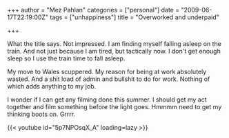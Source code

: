 +++
author = "Mez Pahlan"
categories = ["personal"]
date = "2009-06-17T22:19:00Z"
tags = ["unhappiness"]
title = "Overworked and underpaid"

+++

What the title says. Not impressed. I am finding myself falling asleep on the train. And not just because I am tired,
but tactically now. I don't get enough sleep so I use the train time to fall asleep.

<!--more-->

My move to Wales scuppered. My reason for being at work absolutely wasted. And a shit load of admin and bullshit to do
for work. Nothing of which adds anything to my job.

I wonder if I can get any filming done this summer. I should get my act together and film something before the light
goes. Hmmmm need to get my thinking boots on. Grrrr.

{{< youtube id="5p7NPOsqX_A" loading=lazy >}}
